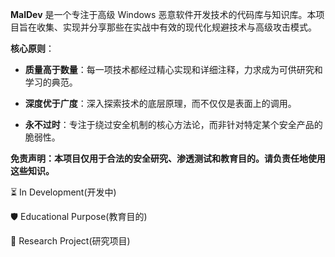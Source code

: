 **MalDev​**​ 是一个专注于高级 Windows 恶意软件开发技术的代码库与知识库。本项目旨在收集、实现并分享那些在实战中有效的现代化规避技术与高级攻击模式。


​**​核心原则​**​：

- ​**​质量高于数量​**​：每一项技术都经过精心实现和详细注释，力求成为可供研究和学习的典范。
    

- ​**​深度优于广度​**​：深入探索技术的底层原理，而不仅仅是表面上的调用。
    

- ​**​永不过时​**​：专注于绕过安全机制的核心方法论，而非针对特定某个安全产品的脆弱性。
    

​**​免责声明：本项目仅用于合法的安全研究、渗透测试和教育目的。请负责任地使用这些知识。​**


⏳ In Development(开发中)

🛡️ Educational Purpose(教育目的)

🔬 Research Project(研究项目)
